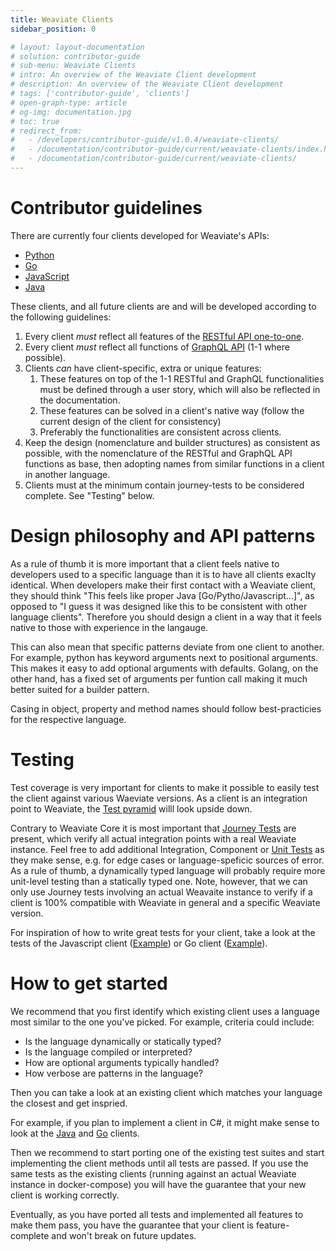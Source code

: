 ```yaml
---
title: Weaviate Clients
sidebar_position: 0

# layout: layout-documentation
# solution: contributor-guide
# sub-menu: Weaviate Clients
# intro: An overview of the Weaviate Client development
# description: An overview of the Weaviate Client development
# tags: ['contributor-guide', 'clients']
# open-graph-type: article
# og-img: documentation.jpg
# toc: true
# redirect_from:
#   - /developers/contributor-guide/v1.0.4/weaviate-clients/
#   - /documentation/contributor-guide/current/weaviate-clients/index.html
#   - /documentation/contributor-guide/current/weaviate-clients/
---
```


# Contributor guidelines 

There are currently four clients developed for Weaviate's APIs:
* [Python](/docs/weaviate/client-libraries/python.md)
* [Go](/docs/weaviate/client-libraries/go.md)
* [JavaScript](/docs/weaviate/client-libraries/javascript.md)
* [Java](/docs/weaviate/client-libraries/java.md)

These clients, and all future clients are and will be developed according to the following guidelines:

1. Every client *must* reflect all features of the [RESTful API one-to-one](/docs/weaviate/api/rest/index.md).
2. Every client *must* reflect all functions of [GraphQL API](/docs/weaviate/api/graphql/index.md) (1-1 where possible).
3. Clients *can* have client-specific, extra or unique features:
   1. These features on top of the 1-1 RESTful and GraphQL functionalities must be defined through a user story, which will also be reflected in the documentation.
   2. These features can be solved in a client's native way (follow the current design of the client for consistency)
   3. Preferably the functionalities are consistent across clients.
4. Keep the design (nomenclature and builder structures) as consistent as possible, with the nomenclature of the RESTful and GraphQL API functions as base, then adopting names from similar functions in a client in another language. 
5. Clients must at the minimum contain journey-tests to be considered complete. See "Testing" below.

# Design philosophy and API patterns

As a rule of thumb it is more important that a client feels native to
developers used to a specific language than it is to have all clients exaclty
identical. When developers make their first contact with a Weaviate client,
they should think "This feels like proper Java [Go/Pytho/Javascript...]", as
opposed to "I guess it was designed like this to be consistent with other
language clients". Therefore you should design a client in a way that it feels
native to those with experience in the langauge.

This can also mean that specific patterns deviate from one client to another.
For example, python has keyword arguments next to positional arguments. This
makes it easy to add optional arguments with defaults. Golang, on the other
hand, has a fixed set of arguments per funtion call making it much better
suited for a builder pattern.

Casing in object, property and method names should follow best-practicies for
the respective language. 

# Testing

Test coverage is very important for clients to make it possible to easily test
the client against various Waeviate versions. As a client is an integration
point to Weaviate, the [Test pyramid](../weaviate-core/tests.md#test-pyramid)
willl look upside down.

Contrary to Weaviate Core it is most important that [Journey
Tests](../weaviate-core/tests.md#journey-tests) are present, which verify all
actual integration points with a real Weaviate instance. Feel free to add
additional Integration, Component or [Unit
Tests](../weaviate-core/tests.md#unit-tests) as they make sense, e.g. for
edge cases or language-speficic sources of error. As a rule of thumb, a
dynamically typed language will probably require more unit-level testing than a
statically typed one. Note, however, that we can only use Journey tests
involving an actual Weavaite instance to verify if a client is 100% compatible
with Weaviate in general and a specific Weaviate version.

For inspiration of how to write great tests for your client, take a look at the
tests of the Javascript client
([Example](https://github.com/semi-technologies/weaviate-javascript-client/blob/master/data/journey.test.js))
or Go client
([Example](https://github.com/semi-technologies/weaviate-go-client/tree/master/test)).

# How to get started

We recommend that you first identify which existing client uses a language most
similar to the one you've picked. For example, criteria could include:

* Is the language dynamically or statically typed?
* Is the language compiled or interpreted?
* How are optional arguments typically handled?
* How verbose are patterns in the language?

Then you can take a look at an existing client which matches your language the
closest and get inspried. 

For example, if you plan to implement a client in C#, it might make sense to look at the 
[Java](/docs/weaviate/client-libraries/java.md) and
[Go](/docs/weaviate/client-libraries/go.md) clients.

Then we recommend to start porting one of the existing test suites and start
implementing the client methods until all tests are passed. If you use the same
tests as the existing clients (running against an actual Weaviate instance in
docker-compose) you will have the guarantee that your new client is working
correctly.

Eventually, as you have ported all tests and implemented all features to make
them pass, you have the guarantee that your client is feature-complete and
won't break on future updates.
